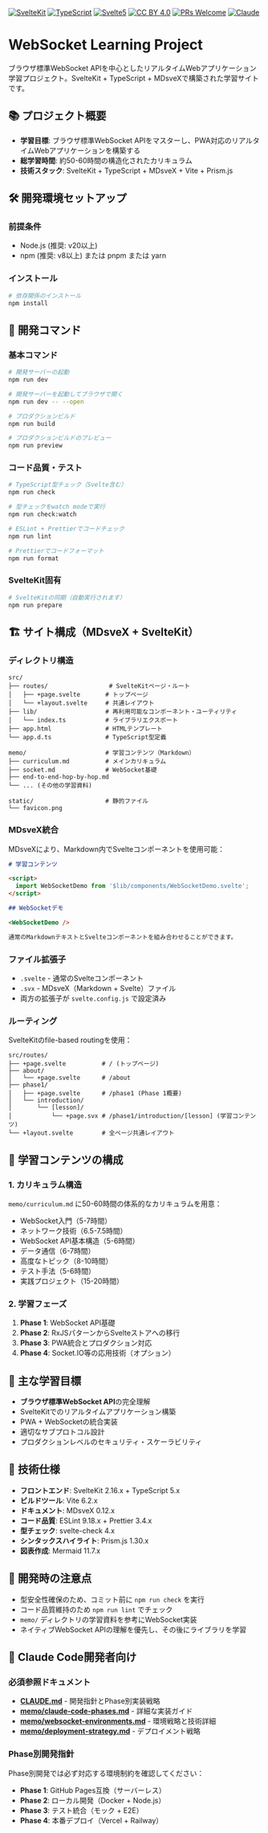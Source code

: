 <!-- [![Build and Deploy](https://github.com/shuji-bonji/fact-checklist/actions/workflows/deploy.yml/badge.svg)](https://github.com/shuji-bonji/fact-checklist/actions/workflows/deploy.yml) -->

[![SvelteKit](https://img.shields.io/badge/SvelteKit-v2.16-red?logo=svelte&labelColor=000)](https://svelte.dev/)
[![TypeScript](https://img.shields.io/badge/-TypeScript-007ACC?logo=typescript&logoColor=white)](https://www.typescriptlang.org/)
[![Svelte5](https://img.shields.io/badge/-Svelte%205-%23ff3e00?logo=svelte&logoColor=ffffff)](https://svelte.dev/)
[![CC BY 4.0](https://img.shields.io/badge/License-CC%20BY%204.0-lightgrey.svg)](https://creativecommons.org/licenses/by/4.0/)
[![PRs Welcome](https://img.shields.io/badge/PRs-welcome-brightgreen.svg)](http://makeapullrequest.com)
[![Claude](https://img.shields.io/badge/Claude-D97757?logo=claude&logoColor=fff)](https://claude.ai)

# WebSocket Learning Project

ブラウザ標準WebSocket APIを中心としたリアルタイムWebアプリケーション学習プロジェクト。SvelteKit + TypeScript + MDsveXで構築された学習サイトです。

## 📚 プロジェクト概要

- **学習目標**: ブラウザ標準WebSocket APIをマスターし、PWA対応のリアルタイムWebアプリケーションを構築する
- **総学習時間**: 約50-60時間の構造化されたカリキュラム
- **技術スタック**: SvelteKit + TypeScript + MDsveX + Vite + Prism.js

## 🛠️ 開発環境セットアップ

### 前提条件

- Node.js (推奨: v20以上)
- npm (推奨: v8以上) または pnpm または yarn

### インストール

```bash
# 依存関係のインストール
npm install
```

## 🚀 開発コマンド

### 基本コマンド

```bash
# 開発サーバーの起動
npm run dev

# 開発サーバーを起動してブラウザで開く
npm run dev -- --open

# プロダクションビルド
npm run build

# プロダクションビルドのプレビュー
npm run preview
```

### コード品質・テスト

```bash
# TypeScript型チェック（Svelte含む）
npm run check

# 型チェックをwatch modeで実行
npm run check:watch

# ESLint + Prettierでコードチェック
npm run lint

# Prettierでコードフォーマット
npm run format
```

### SvelteKit固有

```bash
# SvelteKitの同期（自動実行されます）
npm run prepare
```

## 🏗️ サイト構成（MDsveX + SvelteKit）

### ディレクトリ構造

```
src/
├── routes/                 # SvelteKitページ・ルート
│   ├── +page.svelte       # トップページ
│   └── +layout.svelte     # 共通レイアウト
├── lib/                   # 再利用可能なコンポーネント・ユーティリティ
│   └── index.ts           # ライブラリエクスポート
├── app.html               # HTMLテンプレート
└── app.d.ts               # TypeScript型定義

memo/                      # 学習コンテンツ（Markdown）
├── curriculum.md          # メインカリキュラム
├── socket.md              # WebSocket基礎
├── end-to-end-hop-by-hop.md
└── ... (その他の学習資料)

static/                    # 静的ファイル
└── favicon.png
```

### MDsveX統合

MDsveXにより、Markdown内でSvelteコンポーネントを使用可能：

```markdown
# 学習コンテンツ

<script>
  import WebSocketDemo from '$lib/components/WebSocketDemo.svelte';
</script>

## WebSocketデモ

<WebSocketDemo />

通常のMarkdownテキストとSvelteコンポーネントを組み合わせることができます。
```

### ファイル拡張子

- `.svelte` - 通常のSvelteコンポーネント
- `.svx` - MDsveX（Markdown + Svelte）ファイル
- 両方の拡張子が `svelte.config.js` で設定済み

### ルーティング

SvelteKitのfile-based routingを使用：

```
src/routes/
├── +page.svelte          # / (トップページ)
├── about/
│   └── +page.svelte      # /about
├── phase1/
│   ├── +page.svelte      # /phase1 (Phase 1概要)
│   └── introduction/
│       └── [lesson]/
│           └── +page.svx # /phase1/introduction/[lesson] (学習コンテンツ)
└── +layout.svelte        # 全ページ共通レイアウト
```

## 📖 学習コンテンツの構成

### 1. カリキュラム構造

`memo/curriculum.md` に50-60時間の体系的なカリキュラムを用意：

- WebSocket入門（5-7時間）
- ネットワーク技術（6.5-7.5時間）
- WebSocket API基本構造（5-6時間）
- データ通信（6-7時間）
- 高度なトピック（8-10時間）
- テスト手法（5-6時間）
- 実践プロジェクト（15-20時間）

### 2. 学習フェーズ

1. **Phase 1**: WebSocket API基礎
2. **Phase 2**: RxJSパターンからSvelteストアへの移行
3. **Phase 3**: PWA統合とプロダクション対応
4. **Phase 4**: Socket.IO等の応用技術（オプション）

## 🎯 主な学習目標

- **ブラウザ標準WebSocket API**の完全理解
- SvelteKitでのリアルタイムアプリケーション構築
- PWA + WebSocketの統合実装
- 適切なサブプロトコル設計
- プロダクションレベルのセキュリティ・スケーラビリティ

## 🔧 技術仕様

- **フロントエンド**: SvelteKit 2.16.x + TypeScript 5.x
- **ビルドツール**: Vite 6.2.x
- **ドキュメント**: MDsveX 0.12.x
- **コード品質**: ESLint 9.18.x + Prettier 3.4.x
- **型チェック**: svelte-check 4.x
- **シンタックスハイライト**: Prism.js 1.30.x
- **図表作成**: Mermaid 11.7.x

## 📝 開発時の注意点

- 型安全性確保のため、コミット前に `npm run check` を実行
- コード品質維持のため `npm run lint` でチェック
- `memo/` ディレクトリの学習資料を参考にWebSocket実装
- ネイティブWebSocket APIの理解を優先し、その後にライブラリを学習

## 🤖 Claude Code開発者向け

### 必須参照ドキュメント

- **[CLAUDE.md](./CLAUDE.md)** - 開発指針とPhase別実装戦略
- **[memo/claude-code-phases.md](./memo/claude-code-phases.md)** - 詳細な実装ガイド
- **[memo/websocket-environments.md](./memo/websocket-environments.md)** - 環境戦略と技術詳細
- **[memo/deployment-strategy.md](./memo/deployment-strategy.md)** - デプロイメント戦略

### Phase別開発指針

Phase別開発では必ず対応する環境制約を確認してください：

- **Phase 1**: GitHub Pages互換（サーバーレス）
- **Phase 2**: ローカル開発（Docker + Node.js）
- **Phase 3**: テスト統合（モック + E2E）
- **Phase 4**: 本番デプロイ（Vercel + Railway）
